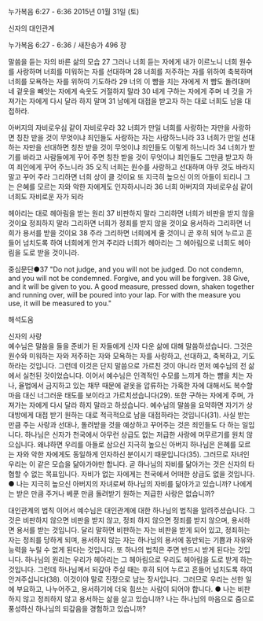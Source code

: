 누가복음 6:27 - 6:36 
2015년 01월 31일 (토)

신자의 대인관계 



누가복음 6:27 - 6:36 / 새찬송가 496 장


말씀을 듣는 자의 바른 삶의 모습
27 그러나 너희 듣는 자에게 내가 이르노니 너희 원수를 사랑하며 너희를 미워하는 자를 선대하며 28 너희를 저주하는 자를 위하여 축복하며 너희를 모욕하는 자를 위하여 기도하라 29 너의 이 뺨을 치는 자에게 저 뺨도 돌려대며 네 겉옷을 빼앗는 자에게 속옷도 거절하지 말라 30 네게 구하는 자에게 주며 네 것을 가져가는 자에게 다시 달라 하지 말며 31 남에게 대접을 받고자 하는 대로 너희도 남을 대접하라.

아버지의 자비로우심 같이 자비로우라
32 너희가 만일 너희를 사랑하는 자만을 사랑하면 칭찬 받을 것이 무엇이냐 죄인들도 사랑하는 자는 사랑하느니라 33 너희가 만일 선대하는 자만을 선대하면 칭찬 받을 것이 무엇이냐 죄인들도 이렇게 하느니라 34 너희가 받기를 바라고 사람들에게 꾸어 주면 칭찬 받을 것이 무엇이냐 죄인들도 그만큼 받고자 하여 죄인에게 꾸어 주느니라 35 오직 너희는 원수를 사랑하고 선대하며 아무 것도 바라지 말고 꾸어 주라 그리하면 너희 상이 클 것이요 또 지극히 높으신 이의 아들이 되리니 그는 은혜를 모르는 자와 악한 자에게도 인자하시니라 36 너희 아버지의 자비로우심 같이 너희도 자비로운 자가 되라 

헤아리는 대로 헤아림을 받는 원리 
37 비판하지 말라 그리하면 너희가 비판을 받지 않을 것이요 정죄하지 말라 그리하면 너희가 정죄를 받지 않을 것이요 용서하라 그리하면 너희가 용서를 받을 것이요 38 주라 그리하면 너희에게 줄 것이니 곧 후히 되어 누르고 흔들어 넘치도록 하여 너희에게 안겨 주리라 너희가 헤아리는 그 헤아림으로 너희도 헤아림을 도로 받을 것이니라. 

중심문단●37 "Do not judge, and you will not be judged. Do not condemn, and you will not be condemned. Forgive, and you will be forgiven. 38 Give, and it will be given to you. A good measure, pressed down, shaken together and running over, will be poured into your lap. For with the measure you use, it will be measured to you."

해석도움





신자의 사랑  
예수님은 말씀을 들을 준비가 된 자들에게 신자 다운 삶에 대해 말씀하셨습니다. 그것은 원수와 미워하는 자와 저주하는 자와 모욕하는 자를 사랑하고, 선대하고, 축복하고, 기도하라는 것입니다. 그런데 이것은 단지 말씀으로 가르친 것이 아니라 먼저 예수님의 전 삶에서 실천된 것이었습니다.  이어서 예수님은 인격적인 수모를 느끼게 하는 뺨을 치는 자나, 율법에서 금지하고 있는 채무 때문에 겉옷을 압류하는 가혹한 자에 대해서도 복수할 마음 대신 너그러운 태도를 보이라고 가르치셨습니다(29). 또한 구하는 자에게 주며, 가져가는 자에게 다시 달라 하지 말라고 하셨습니다. 예수님의 말씀을 요약하면 자기가 상대방에게 대접 받기 원하는 대로 적극적으로 남을 대접하라는 것입니다(31). 사실 받는 만큼 주는 사랑과 선대나, 돌려받을 것을 예상하고 꾸어주는 것은 죄인들도 다 하는 일입니다. 하나님은 신자가 천국에서 아무런 상급도 없는 저급한 사랑에 머무르기를 원치 않으십니다. 왜냐하면 우리를 아들로 삼으신 지극히 높으신 아버지 하나님은 은혜를 모르는 자와 악한 자에게도 동일하게 인자하신 분이시기 때문입니다(35). 그러므로 자녀인 우리는 이 같은 모습을 닮아가야만 합니다. 곧 하나님의 자비를 닮아가는 것은 신자의 타협할 수 없는 목표입니다. 자비가 없는 자에게는 천국에서 어떠한 상급도 없을 것입니다.    
● 나는 지극히 높으신 아버지의 자녀로써 하나님의 자비를 닮아가고 있습니까? 나에게는 받은 만큼 주거나 베푼 만큼 돌려받기 원하는 저급한 사랑은 없습니까?   

대인관계의 법칙 
이어서 예수님은 대인관계에 대한 하나님의 법칙을 알려주셨습니다. 그것은 비판하지 않으면 비판을 받지 않고, 정죄 하지 않으면 정죄를 받지 않으며, 용서하면 용서를 받는 것입니다. 달리 말하면 비판하는 자는 비판을 받게 되어 있고, 정죄하는 자는 정죄를 당하게 되며, 용서하지 않는 자는 하나님의 용서에 동반되는 기쁨과 자유와 능력을 누릴 수 없게 된다는 것입니다. 또 하나의 법칙은 주면 반드시 받게 된다는 것입니다. 하나님의 원리는 우리가 헤아리는 그 헤아림으로 우리도 헤아림을 도로 받게 하는 것입니다. 그런데 하나님께서 되갚아 주실 때는 후히 되어 누르고 흔들어 넘치도록 하여 안겨주십니다(38). 이것이야 말로 진정으로 남는 장사입니다. 그러므로 우리는 선한 일에 부요하고, 나누어주고, 용서하기에 더욱 힘쓰는 사람이 되어야 합니다. 
● 나는 비판하지 않고 정죄하지 않고 용서하는 삶을 살고 있습니까? 나는 하나님의 마음으로 줌으로 풍성하신 하나님의 되갚음을 경험하고 있습니까?